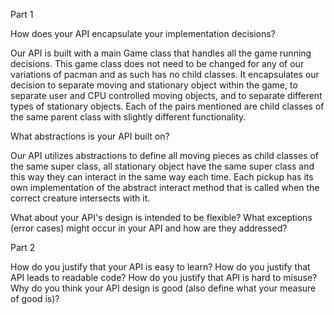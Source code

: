 Part 1

How does your API encapsulate your implementation decisions?

Our API is built with a main Game class that handles all the game running decisions.
This game class does not need to be changed for any of our variations of pacman and as such has no child classes.
It encapsulates our decision to separate moving and stationary object within the game,
to separate user and CPU controlled moving objects, and to separate different types of stationary objects.
Each of the pairs mentioned are child classes of the same parent class with slightly different functionality.

What abstractions is your API built on?

Our API utilizes abstractions to define all moving pieces as child classes of the same super class, all stationary object have the same 
super class and this way they can interact in the same way each time. Each pickup has its own implementation of the abstract interact method
that is called when the correct creature intersects with it. 

What about your API's design is intended to be flexible?
What exceptions (error cases) might occur in your API and how are they addressed?

Part 2

How do you justify that your API is easy to learn?
How do you justify that API leads to readable code?
How do you justify that API is hard to misuse?
Why do you think your API design is good (also define what your measure of good is)?
